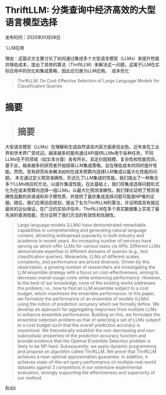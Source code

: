 # ThriftLLM: 分类查询中经济高效的大型语言模型选择

发布时间：2025年01月08日

`LLM应用

理由：这篇论文主要讨论了如何通过集成多个大型语言模型（LLMs）来提升性能并降低成本，提出了具体的算法（ThriftLLM）来解决这一问题。这属于LLM在实际应用中的优化和集成策略，因此应归类为LLM应用。` `成本优化`

> ThriftLLM: On Cost-Effective Selection of Large Language Models for Classification Queries

# 摘要

> # 摘要
大型语言模型（LLMs）在理解和生成自然语言内容方面表现出色，近年来在工业界和学术界广受欢迎。越来越多的服务通过API提供LLMs用于各种任务，不同LLMs在不同领域（如文本分类）各有所长，且定价因规模、复杂性和性能而异。基于此，越来越多的研究者开始探索LLM集成策略，旨在降低成本的同时提升性能。然而，现有研究尚未解决如何在成本预算内选择LLM集成以最大化性能的问题。
本文通过定义预测准确性，形式化了LLM集成的性能。我们提出了一种聚合多个LLMs响应的方法，以提升集成性能。在此基础上，我们将集成选择问题形式化为在成本预算内选择一组LLMs，以最大化预测准确性。我们理论证明了预测准确性函数的非递减和非子模性质，并提供了最优集成选择问题可能是NP难的证据。随后，我们应用动态规划，提出了名为ThriftLLM的算法，并证明其具有接近最优的近似保证。在广泛的实验评估中，ThriftLLM在多个真实数据集上实现了最先进的查询性能，充分证明了我们方法的有效性和优越性。

> Large language models (LLMs) have demonstrated remarkable capabilities in comprehending and generating natural language content, attracting widespread popularity in both industry and academia in recent years. An increasing number of services have sprung up which offer LLMs for various tasks via APIs. Different LLMs demonstrate expertise in different domains of queries (e.g., text classification queries). Meanwhile, LLMs of different scales, complexity, and performance are priced diversely. Driven by this observation, a growing number of researchers are investigating the LLM ensemble strategy with a focus on cost-effectiveness, aiming to decrease overall usage costs while enhancing performance. However, to the best of our knowledge, none of the existing works addresses the problem, i.e., how to find an LLM ensemble subject to a cost budget, which maximizes the ensemble performance.
  In this paper, we formalize the performance of an ensemble of models (LLMs) using the notion of prediction accuracy which we formally define. We develop an approach for aggregating responses from multiple LLMs to enhance ensemble performance. Building on this, we formulate the ensemble selection problem as that of selecting a set of LLMs subject to a cost budget such that the overall prediction accuracy is maximized. We theoretically establish the non-decreasing and non-submodular properties of the prediction accuracy function and provide evidence that the Optimal Ensemble Selection problem is likely to be NP-hard. Subsequently, we apply dynamic programming and propose an algorithm called ThriftLLM. We prove that ThriftLLM achieves a near-optimal approximation guarantee. In addition, it achieves state-of-the-art query performance on multiple real-world datasets against 3 competitors in our extensive experimental evaluation, strongly supporting the effectiveness and superiority of our method.

[Arxiv](https://arxiv.org/abs/2501.04901)
